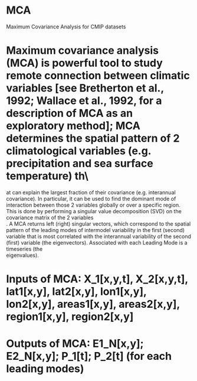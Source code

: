 # MCA
Maximum Covariance Analysis for CMIP datasets

# Maximum covariance analysis (MCA) is powerful tool to study remote connection between climatic variables [see Bretherton et al., 1992; Wallace et al., 1992, for a description of MCA as an exploratory method]; MCA determines the spatial pattern of 2 climatological variables (e.g. precipitation and sea surface temperature) th\
at can explain the largest fraction of their covariance (e.g. interannual covariance). In particular, it can be used to find the dominant mode of interaction between those 2 variables globally or over a specific region. This is done by performing a singular value decomposition (SVD) on the covariance matrix of the 2 variables\
. A MCA returns left (right) singular vectors, which correspond to the spatial pattern of the leading modes of intermodel variability in the first (second) variable that is most correlated with the interannual variability of the second (first) variable (the eigenvectors). Associated with each Leading Mode is a timeseries (the\
 eigenvalues).                                                                                                                                                                                                                                                                                                                          
# Inputs of MCA: X_1[x,y,t], X_2[x,y,t], lat1[x,y], lat2[x,y], lon1[x,y], lon2[x,y], areas1[x,y], areas2[x,y], region1[x,y], region2[x,y]                                                                                                                                                                                               
# Outputs of MCA: E1_N[x,y]; E2_N[x,y]; P_1[t]; P_2[t] (for each leading modes)    
